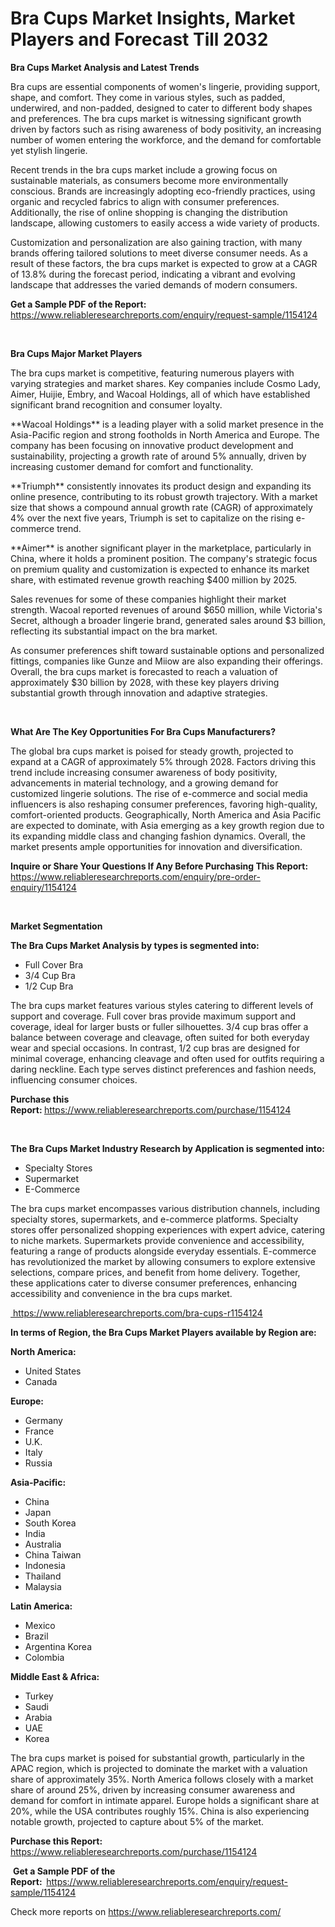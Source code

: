 <p><h1>Bra Cups Market Insights, Market Players and Forecast Till 2032</h1></p><p><strong>Bra Cups Market Analysis and Latest Trends</strong></p>
<p><p>Bra cups are essential components of women's lingerie, providing support, shape, and comfort. They come in various styles, such as padded, underwired, and non-padded, designed to cater to different body shapes and preferences. The bra cups market is witnessing significant growth driven by factors such as rising awareness of body positivity, an increasing number of women entering the workforce, and the demand for comfortable yet stylish lingerie.</p><p>Recent trends in the bra cups market include a growing focus on sustainable materials, as consumers become more environmentally conscious. Brands are increasingly adopting eco-friendly practices, using organic and recycled fabrics to align with consumer preferences. Additionally, the rise of online shopping is changing the distribution landscape, allowing customers to easily access a wide variety of products.</p><p>Customization and personalization are also gaining traction, with many brands offering tailored solutions to meet diverse consumer needs. As a result of these factors, the bra cups market is expected to grow at a CAGR of 13.8% during the forecast period, indicating a vibrant and evolving landscape that addresses the varied demands of modern consumers.</p></p>
<p><strong>Get a Sample PDF of the Report:&nbsp;</strong> <a href="https://www.reliableresearchreports.com/enquiry/request-sample/1154124?utm_campaign=3079&utm_medium=2&utm_source=Github&utm_content=ia&utm_term=04042025&utm_id=bra-cups">https://www.reliableresearchreports.com/enquiry/request-sample/1154124</a></p>
<p>&nbsp;</p>
<p><strong>Bra Cups Major Market Players</strong></p>
<p><p>The bra cups market is competitive, featuring numerous players with varying strategies and market shares. Key companies include Cosmo Lady, Aimer, Huijie, Embry, and Wacoal Holdings, all of which have established significant brand recognition and consumer loyalty.</p><p>**Wacoal Holdings** is a leading player with a solid market presence in the Asia-Pacific region and strong footholds in North America and Europe. The company has been focusing on innovative product development and sustainability, projecting a growth rate of around 5% annually, driven by increasing customer demand for comfort and functionality.</p><p>**Triumph** consistently innovates its product design and expanding its online presence, contributing to its robust growth trajectory. With a market size that shows a compound annual growth rate (CAGR) of approximately 4% over the next five years, Triumph is set to capitalize on the rising e-commerce trend.</p><p>**Aimer** is another significant player in the marketplace, particularly in China, where it holds a prominent position. The company's strategic focus on premium quality and customization is expected to enhance its market share, with estimated revenue growth reaching $400 million by 2025.</p><p>Sales revenues for some of these companies highlight their market strength. Wacoal reported revenues of around $650 million, while Victoria's Secret, although a broader lingerie brand, generated sales around $3 billion, reflecting its substantial impact on the bra market.</p><p>As consumer preferences shift toward sustainable options and personalized fittings, companies like Gunze and Miiow are also expanding their offerings. Overall, the bra cups market is forecasted to reach a valuation of approximately $30 billion by 2028, with these key players driving substantial growth through innovation and adaptive strategies.</p></p>
<p>&nbsp;</p>
<p><strong>What Are The Key Opportunities For Bra Cups Manufacturers?</strong></p>
<p><p>The global bra cups market is poised for steady growth, projected to expand at a CAGR of approximately 5% through 2028. Factors driving this trend include increasing consumer awareness of body positivity, advancements in material technology, and a growing demand for customized lingerie solutions. The rise of e-commerce and social media influencers is also reshaping consumer preferences, favoring high-quality, comfort-oriented products. Geographically, North America and Asia Pacific are expected to dominate, with Asia emerging as a key growth region due to its expanding middle class and changing fashion dynamics. Overall, the market presents ample opportunities for innovation and diversification.</p></p>
<p><strong>Inquire or Share Your Questions If Any Before Purchasing This Report:</strong> <a href="https://www.reliableresearchreports.com/enquiry/pre-order-enquiry/1154124?utm_campaign=3079&utm_medium=2&utm_source=Github&utm_content=ia&utm_term=04042025&utm_id=bra-cups">https://www.reliableresearchreports.com/enquiry/pre-order-enquiry/1154124</a></p>
<p>&nbsp;</p>
<p><strong>Market Segmentation</strong></p>
<p><strong>The Bra Cups Market Analysis by types is segmented into:</strong></p>
<p><ul><li>Full Cover Bra</li><li>3/4 Cup Bra</li><li>1/2 Cup Bra</li></ul></p>
<p><p>The bra cups market features various styles catering to different levels of support and coverage. Full cover bras provide maximum support and coverage, ideal for larger busts or fuller silhouettes. 3/4 cup bras offer a balance between coverage and cleavage, often suited for both everyday wear and special occasions. In contrast, 1/2 cup bras are designed for minimal coverage, enhancing cleavage and often used for outfits requiring a daring neckline. Each type serves distinct preferences and fashion needs, influencing consumer choices.</p></p>
<p><strong>Purchase this Report:&nbsp;</strong><a href="https://www.reliableresearchreports.com/purchase/1154124?utm_campaign=3079&utm_medium=2&utm_source=Github&utm_content=ia&utm_term=04042025&utm_id=bra-cups">https://www.reliableresearchreports.com/purchase/1154124</a></p>
<p>&nbsp;</p>
<p><strong>The Bra Cups Market Industry Research by Application is segmented into:</strong></p>
<p><ul><li>Specialty Stores</li><li>Supermarket</li><li>E-Commerce</li></ul></p>
<p><p>The bra cups market encompasses various distribution channels, including specialty stores, supermarkets, and e-commerce platforms. Specialty stores offer personalized shopping experiences with expert advice, catering to niche markets. Supermarkets provide convenience and accessibility, featuring a range of products alongside everyday essentials. E-commerce has revolutionized the market by allowing consumers to explore extensive selections, compare prices, and benefit from home delivery. Together, these applications cater to diverse consumer preferences, enhancing accessibility and convenience in the bra cups market.</p></p>
<p><a href="https://www.reliableresearchreports.com/bra-cups-r1154124?utm_campaign=3079&utm_medium=2&utm_source=Github&utm_content=ia&utm_term=04042025&utm_id=bra-cups">&nbsp;https://www.reliableresearchreports.com/bra-cups-r1154124</a></p>
<p><strong>In terms of Region, the Bra Cups Market Players available by Region are:</strong></p>
<p>
    <p> <strong> North America: </strong>
        <ul>
            <li>United States</li>
            <li>Canada</li>
        </ul>
        </p> 
    <p> <strong> Europe: </strong>
        <ul>
            <li>Germany</li>
            <li>France</li>
            <li>U.K.</li>
            <li>Italy</li>
            <li>Russia</li>
        </ul>
        </p> 
    <p> <strong> Asia-Pacific: </strong>
        <ul>
            <li>China</li>
            <li>Japan</li>
            <li>South Korea</li>
            <li>India</li>
            <li>Australia</li>
            <li>China Taiwan</li>
            <li>Indonesia</li>
            <li>Thailand</li>
            <li>Malaysia</li>
        </ul>
        </p> 
    <p> <strong> Latin America: </strong>
        <ul>
            <li>Mexico</li>
            <li>Brazil</li>
            <li>Argentina Korea</li>
            <li>Colombia</li>
        </ul>
        </p> 
    <p> <strong> Middle East & Africa: </strong>
        <ul>
            <li>Turkey</li>
            <li>Saudi</li>
            <li>Arabia</li>
            <li>UAE</li>
            <li>Korea</li>
        </ul>
    </p>
    </p>
<p><p>The bra cups market is poised for substantial growth, particularly in the APAC region, which is projected to dominate the market with a valuation share of approximately 35%. North America follows closely with a market share of around 25%, driven by increasing consumer awareness and demand for comfort in intimate apparel. Europe holds a significant share at 20%, while the USA contributes roughly 15%. China is also experiencing notable growth, projected to capture about 5% of the market.</p></p>
<p><strong>Purchase this Report: </strong><a href="https://www.reliableresearchreports.com/purchase/1154124?utm_campaign=3079&utm_medium=2&utm_source=Github&utm_content=ia&utm_term=04042025&utm_id=bra-cups">https://www.reliableresearchreports.com/purchase/1154124</a></p>
<p>&nbsp;<strong>Get a Sample PDF of the Report:&nbsp;&nbsp;</strong><a href="https://www.reliableresearchreports.com/enquiry/request-sample/1154124?utm_campaign=3079&utm_medium=2&utm_source=Github&utm_content=ia&utm_term=04042025&utm_id=bra-cups">https://www.reliableresearchreports.com/enquiry/request-sample/1154124</a></p>
<p><strong></strong></p>
<p>Check more reports on <a href="https://www.reliableresearchreports.com/?utm_campaign=3079&utm_medium=2&utm_source=Github&utm_content=ia&utm_term=04042025&utm_id=bra-cups">https://www.reliableresearchreports.com/</a></p>